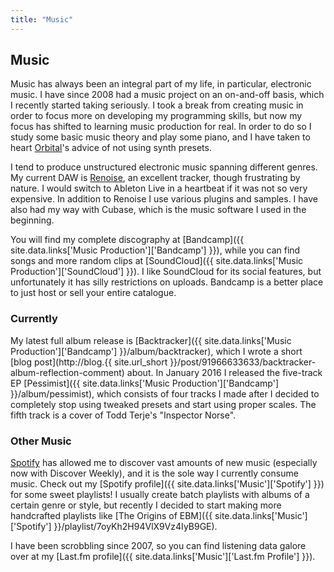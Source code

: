 ```yaml
---
title: "Music"
---
```


## Music

Music has always been an integral part of my life, in particular, electronic
music. I have since 2008 had a music project on an on-and-off basis, which I
recently started taking seriously. I took a break from creating music in order
to focus more on developing my programming skills, but now my focus has shifted
to learning music production for real. In order to do so I study some basic
music theory and play some piano, and I have taken to heart
[Orbital](http://orbitalofficial.com/)'s advice of not using synth presets.

I tend to produce unstructured electronic music spanning different genres. My
current DAW is [Renoise](http://www.renoise.com/), an excellent tracker, though
frustrating by nature. I would switch to Ableton Live in a heartbeat if it
was not so very expensive. In addition to Renoise I use various plugins and
samples. I have also had my way with Cubase, which is the music software I used
in the beginning.

You will find my complete discography at
[Bandcamp]({{ site.data.links['Music Production']['Bandcamp'] }}), while you
can find songs and more random clips at
[SoundCloud]({{ site.data.links['Music Production']['SoundCloud'] }}). I like
SoundCloud for its social features, but unfortunately it has silly restrictions
on uploads. Bandcamp is a better place to just host or sell your entire
catalogue.

### Currently

My latest full album release is
[Backtracker]({{ site.data.links['Music Production']['Bandcamp'] }}/album/backtracker),
which I wrote a short
[blog post](http://blog.{{ site.url_short }}/post/91966633633/backtracker-album-reflection-comment)
about. In January 2016 I released the five-track EP
[Pessimist]({{ site.data.links['Music Production']['Bandcamp'] }}/album/pessimist),
which consists of four tracks I made after I decided to completely stop using
tweaked presets and start using proper scales. The fifth track is a cover of
Todd Terje's "Inspector Norse".

### Other Music

[Spotify](https://www.spotify.com/) has allowed me to discover vast amounts of
new music (especially now with Discover Weekly), and it is the sole way I
currently consume music. Check out my
[Spotify profile]({{ site.data.links['Music']['Spotify'] }}) for some sweet
playlists! I usually create batch playlists with albums of a certain genre or
style, but recently I decided to start making more handcrafted playlists like
[The Origins of EBM]({{ site.data.links['Music']['Spotify'] }}/playlist/7oyKh2H94VlX9Vz4IyB9GE).

I have been scrobbling since 2007, so you can find listening data galore over
at my [Last.fm profile]({{ site.data.links['Music']['Last.fm Profile'] }}).
